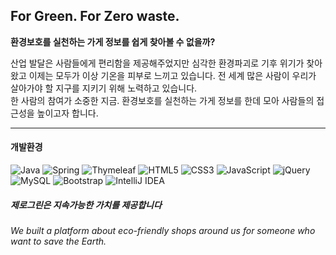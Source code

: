 ## For Green. For Zero waste.
**환경보호를 실천하는 가게 정보를 쉽게 찾아볼 수 없을까?**<br>

산업 발달은 사람들에게 편리함을 제공해주었지만 심각한 환경파괴로 기후 위기가 찾아왔고 이제는 모두가 이상 기온을 피부로 느끼고 있습니다.
전 세계 많은 사람이 우리가 살아가야 할 지구를 지키기 위해 노력하고 있습니다. <br>
한 사람의 참여가 소중한 지금. 환경보호를 실천하는 가게 정보를 한데 모아 사람들의 접근성을 높이고자 합니다.
***
#### 개발환경
![Java](https://img.shields.io/badge/java-%23ED8B00.svg?style=for-the-badge&logo=java&logoColor=white)
![Spring](https://img.shields.io/badge/spring-%236DB33F.svg?style=for-the-badge&logo=spring&logoColor=white)
![Thymeleaf](https://img.shields.io/badge/Thymeleaf-%23005C0F.svg?style=for-the-badge&logo=Thymeleaf&logoColor=white)
![HTML5](https://img.shields.io/badge/html5-%23E34F26.svg?style=for-the-badge&logo=html5&logoColor=white)
![CSS3](https://img.shields.io/badge/CSS3-1572B6?style=for-the-badge&logo=css3&logoColor=white)
![JavaScript](https://img.shields.io/badge/javascript-%23323330.svg?style=for-the-badge&logo=javascript&logoColor=%23F7DF1E)
![jQuery](https://img.shields.io/badge/jquery-%230769AD.svg?style=for-the-badge&logo=jquery&logoColor=white)
![MySQL](https://img.shields.io/badge/mysql-%2300f.svg?style=for-the-badge&logo=mysql&logoColor=white)
![Bootstrap](https://img.shields.io/badge/bootstrap-%23563D7C.svg?style=for-the-badge&logo=bootstrap&logoColor=white)
![IntelliJ IDEA](https://img.shields.io/badge/IntelliJIDEA-000000.svg?style=for-the-badge&logo=intellij-idea&logoColor=white)

##### 제로그린은 지속가능한 가치를 제공합니다
###### We built a platform about eco-friendly shops around us for someone who want to save the Earth.


